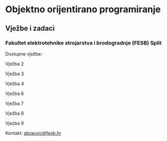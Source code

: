 # Objektno orijentirano programiranje
## Vježbe i zadaci
### Fakultet elektrotehnike strojarstva i brodogradnje (FESB) Split

Dostupne vježbe:

Vježba 2

Vježba 3

Vježba 4

Vježba 6

Vježba 7

Vježba 8

Vjezba 9

Kontakt: abraovic@fesb.hr
